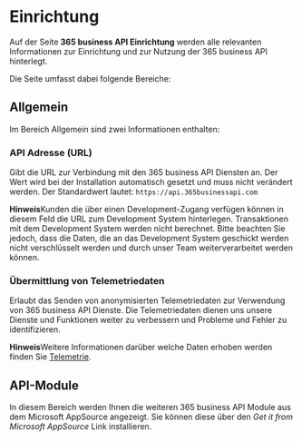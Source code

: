 # Einrichtung

Auf der Seite **365 business API Einrichtung** werden alle relevanten Informationen zur Einrichtung und zur Nutzung der 365 business API hinterlegt.

Die Seite umfasst dabei folgende Bereiche:

## Allgemein

Im Bereich Allgemein sind zwei Informationen enthalten:

### API Adresse (URL)

Gibt die URL zur Verbindung mit den 365 business API Diensten an. Der Wert wird bei der Installation automatisch gesetzt und muss nicht verändert werden.
Der Standardwert lautet: `https://api.365businessapi.com`

<div class="alert alert-info">
    <i class="fa-duotone fa-solid fa-circle-info fa-xl"></i>
    <strong>Hinweis</strong>Kunden die über einen Development-Zugang verfügen können in diesem Feld die URL zum Development System hinterlegen. Transaktionen mit dem Development System werden nicht berechnet. Bitte beachten Sie jedoch, dass die Daten, die an das Development System geschickt werden nicht verschlüsselt werden und durch unser Team weiterverarbeitet werden können.
</div>

### Übermittlung von Telemetriedaten
Erlaubt das Senden von anonymisierten Telemetriedaten zur Verwendung von 365 business API Dienste. Die Telemetriedaten dienen uns unsere Dienste und Funktionen weiter zu verbessern und Probleme und Fehler zu identifizieren.

<div class="alert alert-info">
    <i class="fa-duotone fa-solid fa-circle-info fa-xl"></i>
    <strong>Hinweis</strong>Weitere Informationen darüber welche Daten erhoben werden finden Sie <a href="telemetry-data.md">Telemetrie</a>.
</div>

## API-Module
In diesem Bereich werden Ihnen die weiteren 365 business API Module aus dem Microsoft AppSource angezeigt. Sie können diese über den *Get it from Microsoft AppSource* Link installieren.